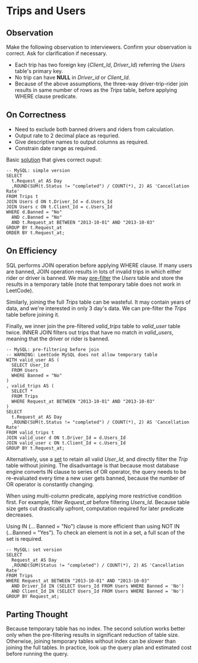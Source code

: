 # Trips and Users

## Observation
Make the following observation to interviewers. Confirm your observation is correct. Ask for clarification if necessary.
* Each trip has two foreign key (*Client_Id*, *Driver_Id*) referring the *Users* table's primary key.
* No trip can have __NULL__ in *Driver_id* or *Client_Id*.
* Because of the above assumptions, the three-way driver-trip-rider join results in same number of rows as the *Trips* table, before applying WHERE clause predicate.

## On Correctness
* Need to exclude both banned drivers and riders from calculation.
* Output rate to 2 decimal place as requried.
* Give descriptive names to output columns as required.
* Constrain date range as required.

Basic [solution](mysql_simple.sql) that gives correct ouput:
```
-- MySQL: simple version
SELECT
  t.Request_at AS Day
  ,ROUND(SUM(t.Status != "completed") / COUNT(*), 2) AS 'Cancellation Rate'
FROM Trips t
JOIN Users d ON t.Driver_Id = d.Users_Id
JOIN Users c ON t.Client_Id = c.Users_Id
WHERE d.Banned = "No"
  AND c.Banned = "No"
  AND t.Request_at BETWEEN "2013-10-01" AND "2013-10-03"
GROUP BY t.Request_at
ORDER BY t.Request_at;
```

## On Efficiency
SQL performs JOIN operation before applying WHERE clause. If many users are banned, JOIN operation results in lots of invalid trips in which either rider or driver is banned. We may [pre-filter](mysql_pre_filter.sql) the *Users* table and store the results in a temporary table (note that temporary table does not work in LeetCode).

Similarly, joining the full *Trips* table can be wasteful. It may contain years of data, and we're interested in only 3 day's data. We can pre-filter the *Trips* table before joining it.

Finally, we inner join the pre-filtered *valid_trips* table to *valid_user* table twice. INNER JOIN filters out trips that have no match in *valid_users*, meaning that the driver or rider is banned. 

```
-- MySQL: pre-filtering before join
-- WARNING: LeetCode MySQL does not allow temporary table
WITH valid_user AS (
  SELECT User_Id
  FROM Users
  WHERE Banned = "No"
)
, valid_trips AS (
  SELECT *
  FROM Trips
  WHERE Request_at BETWEEN "2013-10-01" AND "2013-10-03"
)
SELECT
  t.Request_at AS Day
  ,ROUND(SUM(t.Status != "completed") / COUNT(*), 2) AS 'Cancellation Rate'
FROM valid_trips t
JOIN valid_user d ON t.Driver_Id = d.Users_Id
JOIN valid_user c ON t.Client_Id = c.Users_Id
GROUP BY t.Request_at;
```

Alternatively, use a [set](mysql_set.sql) to retain all valid *User_Id*, and directly filter the *Trip* table without joining. The disadvantage is that because most database engine converts IN clause to series of OR operator, the query needs to be re-evaluated every time a new user gets banned, because the number of OR operator is constantly changing.

When using multi-column predicate, applying more restrictive condition first. For example, filter *Request_at* before filtering *Users_Id*. Because table size gets cut drastically upfront, computation required for later predicate decreases.

Using IN (... Banned = "No") clause is more efficient than using NOT IN (...Banned = "Yes"). To check an element is not in a set, a full scan of the set is required.

```
-- MySQL: set version
SELECT
  Request_at AS Day
  ,ROUND(SUM(Status != "completed") / COUNT(*), 2) AS 'Cancellation Rate'
FROM Trips
WHERE Request_at BETWEEN "2013-10-01" AND "2013-10-03"
  AND Driver_Id IN (SELECT Users_Id FROM Users WHERE Banned = 'No')
  AND Client_Id IN (SELECT Users_Id FROM Users WHERE Banned = 'No')
GROUP BY Request_at;
```

## Parting Thought
Because temporary table has no index. The second solution works better only when the pre-filtering results in significant reduction of table size. Otherwise, joining temporary tables without index can be slower than joining the full tables. In practice, look up the query plan and estimated cost before running the query.
